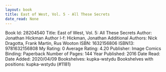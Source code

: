 ```yaml
---
layout: book
title: East of West, Vol. 5 - All These Secrets
date_read: None
---
```


Book Id: 28204540
Title: East of West, Vol. 5: All These Secrets
Author: Jonathan Hickman
Author l-f: Hickman, Jonathan
Additional Authors: Nick Dragotta, Frank Martin, Rus Wooton
ISBN: 1632156806
ISBN13: 9781632156808
My Rating: 0
Average Rating: 4.20
Publisher: Image Comics
Binding: Paperback
Number of Pages: 144
Year Published: 2016
Date Read: 
Date Added: 2020/04/09
Bookshelves: kupka-wstydu
Bookshelves with positions: kupka-wstydu (#1181)

